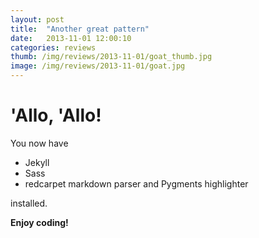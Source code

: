 ```yaml
---
layout: post
title:  "Another great pattern"
date:   2013-11-01 12:00:10
categories: reviews
thumb: /img/reviews/2013-11-01/goat_thumb.jpg
image: /img/reviews/2013-11-01/goat.jpg
---
```


# 'Allo, 'Allo!

You now have

- Jekyll
- Sass
- redcarpet markdown parser and Pygments highlighter

installed.

**Enjoy coding!**
